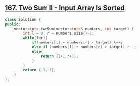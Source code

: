 ## [167. Two Sum II - Input Array Is Sorted](https://leetcode.com/problems/two-sum-ii-input-array-is-sorted/)

	
```cpp
class Solution {
public:
    vector<int> twoSum(vector<int>& numbers, int target) {
        int l = 0, r = numbers.size()-1;
        while(l<r){
            if(numbers[l] + numbers[r] < target) l++;
            else if (numbers[l] + numbers[r] > target) r--;
            else{
                return {l+1,r+1};
            }
        }
        return {-1,-1};
    }
};
```

